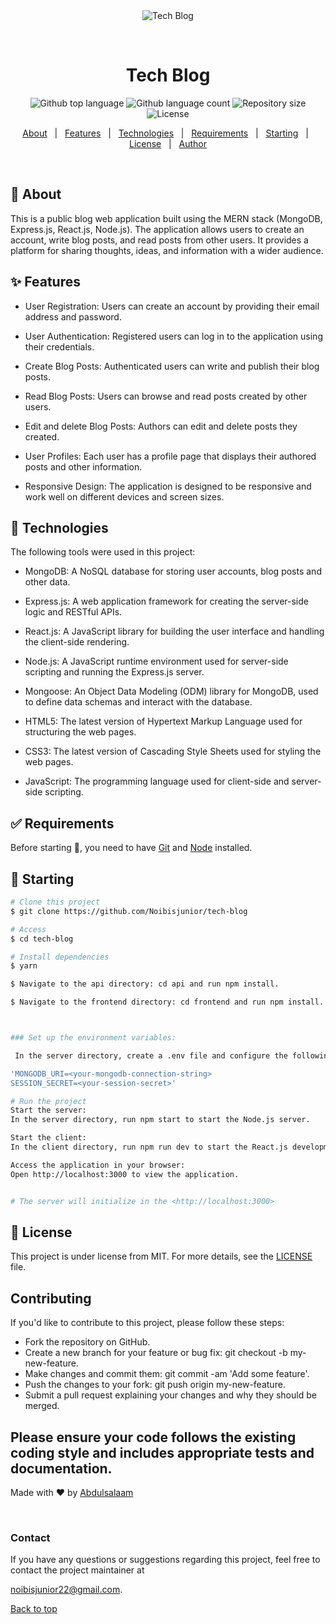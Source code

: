 <div align="center" id="top"> 
  <img src="./.github/app.gif" alt="Tech Blog" />

  &#xa0;

  <!-- <a href="https://techblog.netlify.app">Demo</a> -->
</div>

<h1 align="center">Tech Blog</h1>

<p align="center">
  <img alt="Github top language" src="https://img.shields.io/github/languages/top/Noibisjunior/tech-blog?color=56BEB8">

  <img alt="Github language count" src="https://img.shields.io/github/languages/count/Noibisjunior/tech-blog?color=56BEB8">

  <img alt="Repository size" src="https://img.shields.io/github/repo-size/Noibisjunior/tech-blog?color=56BEB8">

  <img alt="License" src="https://img.shields.io/github/license/Noibisjunior/tech-blog?color=56BEB8">

  <!-- <img alt="Github issues" src="https://img.shields.io/github/issues/Noibisjunior/tech-blog?color=56BEB8" /> -->

  <!-- <img alt="Github forks" src="https://img.shields.io/github/forks/Noibisjunior/tech-blog?color=56BEB8" /> -->

  <!-- <img alt="Github stars" src="https://img.shields.io/github/stars/Noibisjunior/tech-blog?color=56BEB8" /> -->
</p>

<!-- Status -->

<!-- <h4 align="center"> 
	🚧  Tech Blog 🚀 Under construction...  🚧
</h4> 

<hr> -->

<p align="center">
  <a href="#dart-about">About</a> &#xa0; | &#xa0; 
  <a href="#sparkles-features">Features</a> &#xa0; | &#xa0;
  <a href="#rocket-technologies">Technologies</a> &#xa0; | &#xa0;
  <a href="#white_check_mark-requirements">Requirements</a> &#xa0; | &#xa0;
  <a href="#checkered_flag-starting">Starting</a> &#xa0; | &#xa0;
  <a href="#memo-license">License</a> &#xa0; | &#xa0;
  <a href="https://github.com/Noibisjunior" target="_blank">Author</a>
</p>

<br>

## :dart: About ##
This is a public blog web application built using the MERN stack (MongoDB, Express.js, React.js, Node.js). The application allows users to create an account, write blog posts, and read posts from other users. It provides a platform for sharing thoughts, ideas, and information with a wider audience.



## :sparkles: Features ##

* User Registration: Users can create an account by providing their email address and password.

* User Authentication: Registered users can log in to the application using their credentials.

* Create Blog Posts: Authenticated users can write and publish their blog posts.

* Read Blog Posts: Users can browse and read posts created by other users.

* Edit and delete Blog Posts: Authors can edit and delete posts they created.

* User Profiles: Each user has a profile page that displays their authored posts and other information.

* Responsive Design: The application is designed to be responsive and work well on different devices and screen sizes.


## :rocket: Technologies ##

The following tools were used in this project:

* MongoDB: A NoSQL database for storing user accounts, blog posts and other data.

* Express.js: A web application framework for creating the server-side logic and RESTful APIs.

* React.js: A JavaScript library for building the user interface and handling the client-side rendering.

* Node.js: A JavaScript runtime environment used for server-side scripting and running the Express.js server.

* Mongoose: An Object Data Modeling (ODM) library for MongoDB, used to define data schemas and interact with the database.

* HTML5: The latest version of Hypertext Markup Language used for structuring the web pages.

* CSS3: The latest version of Cascading Style Sheets used for styling the web pages.

* JavaScript: The programming language used for client-side and server-side scripting.


## :white_check_mark: Requirements ##

Before starting :checkered_flag:, you need to have [Git](https://git-scm.com) and [Node](https://nodejs.org/en/) installed.

## :checkered_flag: Starting ##

```bash
# Clone this project
$ git clone https://github.com/Noibisjunior/tech-blog

# Access
$ cd tech-blog

# Install dependencies
$ yarn

$ Navigate to the api directory: cd api and run npm install.

$ Navigate to the frontend directory: cd frontend and run npm install.



### Set up the environment variables:

 In the server directory, create a .env file and configure the following variables:

'MONGODB_URI=<your-mongodb-connection-string>
SESSION_SECRET=<your-session-secret>'

# Run the project
Start the server:
In the server directory, run npm start to start the Node.js server.

Start the client:
In the client directory, run npm run dev to start the React.js development server.

Access the application in your browser:
Open http://localhost:3000 to view the application.


# The server will initialize in the <http://localhost:3000>
```

## :memo: License ##

This project is under license from MIT. For more details, see the [LICENSE](LICENSE.md) file.

## Contributing

If you'd like to contribute to this project, please follow these steps:

* Fork the repository on GitHub.
* Create a new branch for your feature or bug fix: git checkout -b my-new-feature.
* Make changes and commit them: git commit -am 'Add some feature'.
* Push the changes to your fork: git push origin my-new-feature.
* Submit a pull request explaining your changes and why they should be merged.

## Please ensure your code follows the existing coding style and includes appropriate tests and documentation.


Made with :heart: by <a href="https://github.com/Noibisjunior" target="_blank">Abdulsalaam</a>

&#xa0;

### Contact
If you have any questions or suggestions regarding this project, feel free to contact the project maintainer at 

noibisjunior22@gmail.com.

<a href="#top">Back to top</a>
